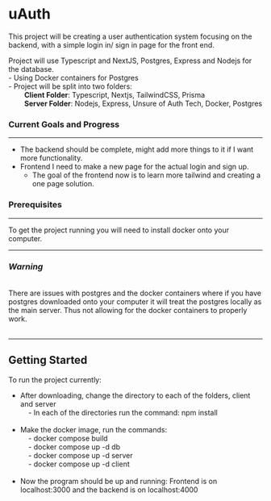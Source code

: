 # uAuth
This project will be creating a user authentication system focusing on the backend, with a simple login in/ sign in page for the front end.<br>

Project will use Typescript and NextJS, Postgres, Express and Nodejs for the database. <br>
    - Using Docker containers for Postgres<br>
    - Project will be split into two folders:<br>
    &nbsp; &nbsp; &nbsp; &nbsp; **Client Folder**: Typescript, Nextjs, TailwindCSS, Prisma<br>
    &nbsp; &nbsp; &nbsp; &nbsp; **Server Folder**: Nodejs, Express, Unsure of Auth Tech, Docker, Postgres<br>

### Current Goals and Progress
__________________________________________________________

- The backend should be complete, might add more things to it if I want more functionality.
- Frontend I need to make a new page for the actual login and sign up.
    - The goal of the frontend now is to learn more tailwind and creating a one page solution.

### Prerequisites
__________________________________________________________
To get the project running you will need to install docker onto your computer.<br>
__________________________________________________________
### ***Warning***
<br>There are issues with postgres and the docker containers where if you have postgres downloaded onto your computer it will treat the postgres locally as the main server. Thus not allowing for
the docker containers to properly work.<br><br>
__________________________________________________________
## Getting Started

To run the project currently:
<ul>
    <li>After downloading, change the directory to each of the folders, client and server</li>
     &nbsp; &nbsp;  - In each of the directories run the command: npm install<br>
    <br>
    <li>Make the docker image, run the commands:</li>
     &nbsp; &nbsp;   - docker compose build<br>
     &nbsp; &nbsp;   - docker compose up -d db<br>
     &nbsp; &nbsp;   - docker compose up -d server<br>
     &nbsp; &nbsp;   - docker compose up -d client<br>
     <br>
     <li>Now the program should be up and running: Frontend is on localhost:3000 and the backend is on localhost:4000</li>
</ul>

